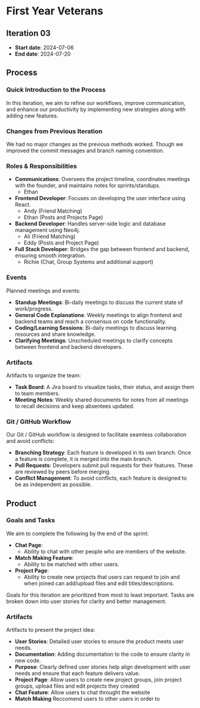 # First Year Veterans

## Iteration 03

* **Start date**: 2024-07-06
* **End date**: 2024-07-20

## Process

### Quick Introduction to the Process

In this iteration, we aim to refine our workflows, improve communication, and enhance our productivity by implementing new strategies along with adding new features.

### Changes from Previous Iteration

We had no major changes as the previous methods worked. Though we improved the commit messages and branch naming convention.

### Roles & Responsibilities

- **Communications**: Oversees the project timeline, coordinates meetings with the founder, and maintains notes for sprints/standups.
  - Ethan
- **Frontend Developer**: Focuses on developing the user interface using React.
  - Andy (Friend Matching)
  - Ethan (Posts and Projects Page)
- **Backend Developer**: Handles server-side logic and database management using Neo4j.
  - Ali (Friend Matching)
  - Eddy (Posts and Project Page)
- **Full Stack Developer**: Bridges the gap between frontend and backend, ensuring smooth integration.
  - Richie (Chat, Group Systems and additional support)

### Events

Planned meetings and events:

* **Standup Meetings**: Bi-daily meetings to discuss the current state of work/progress.
* **General Code Explanations**: Weekly meetings to align frontend and backend teams and reach a consensus on code functionality.
* **Coding/Learning Sessions**: Bi-daily meetings to discuss learning resources and share knowledge.
* **Clarifying Meetings**: Unscheduled meetings to clarify concepts between frontend and backend developers.

### Artifacts

Artifacts to organize the team:

* **Task Board**: A Jira board to visualize tasks, their status, and assign them to team members.
* **Meeting Notes**: Weekly shared documents for notes from all meetings to recall decisions and keep absentees updated.

### Git / GitHub Workflow

Our Git / GitHub workflow is designed to facilitate seamless collaboration and avoid conflicts:

* **Branching Strategy**: Each feature is developed in its own branch. Once a feature is complete, it is merged into the main branch. 
* **Pull Requests**: Developers submit pull requests for their features. These are reviewed by peers before merging. 
* **Conflict Management**: To avoid conflicts, each feature is designed to be as independent as possible. 

## Product

### Goals and Tasks

We aim to complete the following by the end of the sprint:

* **Chat Page**:
  - Ability to chat with other people who are members of the website.
* **Match Making Feature**:
  - Ability to be matched with other users.
* **Project Page**:
  - Ability to create new projects that users can request to join and when joined can add/upload files and edit titles/descriptions.

Goals for this iteration are prioritized from most to least important. Tasks are broken down into user stories for clarity and better management.

### Artifacts

Artifacts to present the project idea:

* **User Stories**: Detailed user stories to ensure the product meets user needs.
* **Documentation**: Adding documentation to the code to ensure clarity in new code.
* **Purpose**: Clearly defined user stories help align development with user needs and ensure that each feature delivers value.
* **Project Page**: Allow users to create new project groups, join project groups, upload files and edit projects they created
* **Chat Feature**: Allow users to chat throught the website
* **Match Making** Reccomend users to other users in order to 
